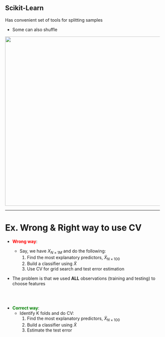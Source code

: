 ## Scikit-Learn

<div class="grid grid-cols-2">
<div>
Has convenient set of tools for splitting samples

* Some can also shuffle
</div>
<div>
	<img src="/Scikit_learn_splitting_tools.png" style="width: 550px;">
</div>
</div>

---

# Ex. Wrong & Right way to use CV

* <span style="color:red">**Wrong way**</span>:
	* Say, we have $X_{N \times 1M}$ and do the following:
		1. Find the most explanatory predictors, $\tilde{X}_{N \times 100}$
		2. Build a classifier using $\tilde{X}$
		3. Use CV for grid search and test error estimation

* The problem is that we used **ALL** observations (training and testing) to choose features
<br>
<br>


* <span style="color:green">**Correct way**</span>:
	* Identify K folds and do CV:
		1. Find the most explanatory predictors, $\tilde{X}_{N \times 100}$
		2. Build a classifier using  $\tilde{X}$
		3. Estimate the test error


